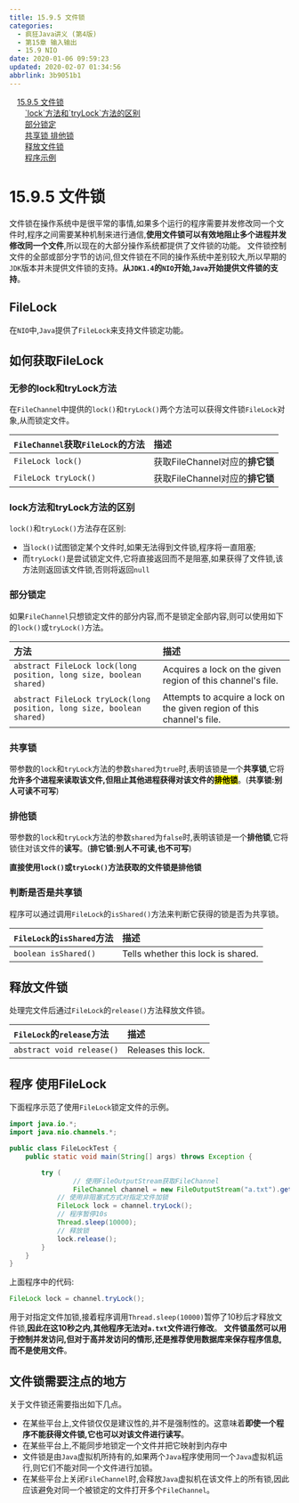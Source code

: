 ```yaml
---
title: 15.9.5 文件锁
categories: 
  - 疯狂Java讲义 (第4版)
  - 第15章 输入输出
  - 15.9 NIO
date: 2020-01-06 09:59:23
updated: 2020-02-07 01:34:56
abbrlink: 3b9051b1
---
```

<div id='my_toc'><a href="/JavaReadingNotes/3b9051b1/#15-9-5-文件锁" class="header_1">15.9.5 文件锁</a>&nbsp;<br><a href="/JavaReadingNotes/3b9051b1/#-lock-方法和-tryLock-方法的区别" class="header_2">`lock`方法和`tryLock`方法的区别</a>&nbsp;<br><a href="/JavaReadingNotes/3b9051b1/#部分锁定" class="header_2">部分锁定</a>&nbsp;<br><a href="/JavaReadingNotes/3b9051b1/#共享锁-排他锁" class="header_2">共享锁 排他锁</a>&nbsp;<br><a href="/JavaReadingNotes/3b9051b1/#释放文件锁" class="header_2">释放文件锁</a>&nbsp;<br><a href="/JavaReadingNotes/3b9051b1/#程序示例" class="header_2">程序示例</a>&nbsp;<br></div>
<style>.header_1{margin-left: 1em;}.header_2{margin-left: 2em;}.header_3{margin-left: 3em;}.header_4{margin-left: 4em;}.header_5{margin-left: 5em;}.header_6{margin-left: 6em;}</style>
<!--more-->
<script>if (navigator.platform.search('arm')==-1){document.getElementById('my_toc').style.display = 'none';}var e,p = document.getElementsByTagName('p');while (p.length>0) {e = p[0];e.parentElement.removeChild(e);}</script>

<!--end-->
# 15.9.5 文件锁
文件锁在操作系统中是很平常的事情,如果多个运行的程序需要并发修改同一个文件时,程序之间需要某种机制来进行通信,**使用文件锁可以有效地阻止多个进程并发修改同一个文件**,所以现在的大部分操作系统都提供了文件锁的功能。
文件锁控制文件的全部或部分字节的访问,但文件锁在不同的操作系统中差别较大,所以早期的`JDK`版本并未提供文件锁的支持。**从`JDK1.4`的`NIO`开始,`Java`开始提供文件锁的支持**。
## FileLock
在`NIO`中,`Java`提供了`FileLock`来支持文件锁定功能。
## 如何获取FileLock
### 无参的lock和tryLock方法
在`FileChannel`中提供的`lock()`和`tryLock()`两个方法可以获得文件锁`FileLock`对象,从而锁定文件。

|`FileChannel`获取`FileLock`的方法|描述|
|:--|:--|
|`FileLock lock()`|获取FileChannel对应的**排它锁**|
|`FileLock tryLock()`|获取FileChannel对应的**排它锁**|

### lock方法和tryLock方法的区别
`lock()`和`tryLock()`方法存在区别:
- 当`lock()`试图锁定某个文件时,如果无法得到文件锁,程序将一直阻塞;
- 而`tryLock()`是尝试锁定文件,它将直接返回而不是阻塞,如果获得了文件锁,该方法则返回该文件锁,否则将返回`null`

### 部分锁定
如果`FileChannel`只想锁定文件的部分内容,而不是锁定全部内容,则可以使用如下的`lock()`或`tryLock()`方法。

|方法|描述|
|:--|:--|
|`abstract FileLock lock(long position, long size, boolean shared)`|Acquires a lock on the given region of this channel's file.|
|`abstract FileLock tryLock(long position, long size, boolean shared)`|Attempts to acquire a lock on the given region of this channel's file.|

### 共享锁
带参数的`lock`和`tryLock`方法的参数`shared`为`true`时,表明该锁是一个**共享锁**,它将**允许多个进程来读取该文件,但阻止其他进程获得对该文件的<mark>排他锁</mark>**。(**共享锁:别人可读不可写**)
### 排他锁
带参数的`lock`和`tryLock`方法的参数`shared`为`false`时,表明该锁是一个**排他锁**,它将锁住对该文件的**读写**。(**排它锁:别人不可读,也不可写**)

**直接使用`lock()`或`tryLock()`方法获取的文件锁是排他锁**
### 判断是否是共享锁
程序可以通过调用`FileLock`的`isShared()`方法来判断它获得的锁是否为共享锁。

|`FileLock`的`isShared`方法|描述|
|:--|:--|
|`boolean isShared()`|Tells whether this lock is shared.|

## 释放文件锁
处理完文件后通过`FileLock`的`release()`方法释放文件锁。

|`FileLock`的`release`方法|描述|
|:--|:--|
|`abstract void release()`|Releases this lock.|

## 程序 使用FileLock
下面程序示范了使用`FileLock`锁定文件的示例。
```java
import java.io.*;
import java.nio.channels.*;

public class FileLockTest {
    public static void main(String[] args) throws Exception {

        try (
                // 使用FileOutputStream获取FileChannel
                FileChannel channel = new FileOutputStream("a.txt").getChannel()) {
            // 使用非阻塞式方式对指定文件加锁
            FileLock lock = channel.tryLock();
            // 程序暂停10s
            Thread.sleep(10000);
            // 释放锁
            lock.release();
        }
    }
}
```
上面程序中的代码:
```java
FileLock lock = channel.tryLock();
```
用于对指定文件加锁,接着程序调用`Thread.sleep(10000)`暂停了10秒后才释放文件锁,**因此在这10秒之内,其他程序无法对`a.txt`文件进行修改**。
**文件锁虽然可以用于控制并发访问,但对于高并发访问的情形,还是推荐使用数据库来保存程序信息,而不是使用文件**。

## 文件锁需要注点的地方
关于文件锁还需要指出如下几点。
- 在某些平台上,文件锁仅仅是建议性的,并不是强制性的。这意味着**即使一个程序不能获得文件锁,它也可以对该文件进行读写**。
- 在某些平台上,不能同步地锁定一个文件并把它映射到内存中
- 文件锁是由`Java`虚拟机所持有的,如果两个`Java`程序使用同一个`Java`虚拟机运行,则它们不能对同一个文件进行加锁。
- 在某些平台上关闭`FileChannel`时,会释放`Java`虚拟机在该文件上的所有锁,因此应该避免对同一个被锁定的文件打开多个`FileChannel`。